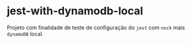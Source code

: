 # jest-with-dynamodb-local

Projeto com finalidade de teste de configuração do `jest` com `nock` mais `dynamoDB` local.

